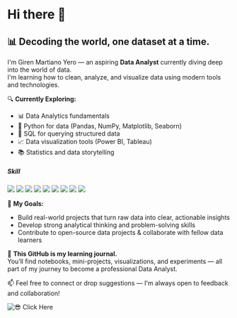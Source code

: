 # Hi there 👋

<!--
**girenMartiano/GirenMartiano** is a ✨ _special_ ✨ repository because its `README.md` (this file) appears on your GitHub profile.

Here are some ideas to get you started:

- 🔭 I’m currently working on ...
- 🌱 I’m currently learning ...
- 👯 I’m looking to collaborate on ...
- 🤔 I’m looking for help with ...
- 💬 Ask me about ...
- 📫 How to reach me: ...
- 😄 Pronouns: ...
- ⚡ Fun fact: ...
-->

## 📊 Decoding the world, one dataset at a time.

I'm Giren Martiano Yero — an aspiring **Data Analyst** currently diving deep into the world of data.  
I'm learning how to clean, analyze, and visualize data using modern tools and technologies.

🔍 **Currently Exploring:**
- 📊 Data Analytics fundamentals
- 🐍 Python for data (Pandas, NumPy, Matplotlib, Seaborn)
- 🧮 SQL for querying structured data
- 📈 Data visualization tools (Power BI, Tableau)
- 📚 Statistics and data storytelling

##### Skill

<img src="https://img.shields.io/badge/Tableau-E97627?style=for-the-badge&logo=Tableau&logoColor=white" />
<img src="https://img.shields.io/badge/Google%20Analytics-E37400?style=for-the-badge&logo=google%20analytics&logoColor=white" />
<img src="https://img.shields.io/badge/Python-FFD43B?style=for-the-badge&logo=python&logoColor=blue" />
<img src="https://img.shields.io/badge/Google%20Sheets-34A853?style=for-the-badge&logo=google-sheets&logoColor=white" />
<img src="https://img.shields.io/badge/Microsoft_Excel-217346?style=for-the-badge&logo=microsoft-excel&logoColor=white" />
<img src="https://img.shields.io/badge/Microsoft_Word-2B579A?style=for-the-badge&logo=microsoft-word&logoColor=white" />
<img src="https://img.shields.io/badge/Microsoft_PowerPoint-B7472A?style=for-the-badge&logo=microsoft-powerpoint&logoColor=white" />
<img src="https://img.shields.io/badge/MySQL-005C84?style=for-the-badge&logo=mysql&logoColor=white" />
<img src="https://img.shields.io/badge/Oracle-F80000?style=for-the-badge&logo=Oracle&logoColor=white" />

🚀 **My Goals:**
- Build real-world projects that turn raw data into clear, actionable insights
- Develop strong analytical thinking and problem-solving skills
- Contribute to open-source data projects & collaborate with fellow data learners

📁 **This GitHub is my learning journal.**  
You’ll find notebooks, mini-projects, visualizations, and experiments — all part of my journey to become a professional Data Analyst.

📫 Feel free to connect or drop suggestions — I'm always open to feedback and collaboration!

![😎 Click Here](https://media2.giphy.com/media/v1.Y2lkPTc5MGI3NjExdjdyeDA2eTNkNjN5ODh3MmJsNnR0aWMxbmJvNjhxMjNoOGszajY2eiZlcD12MV9pbnRlcm5hbF9naWZfYnlfaWQmY3Q9Zw/SvckSy7fFviqrq8ClF/giphy.gif)

